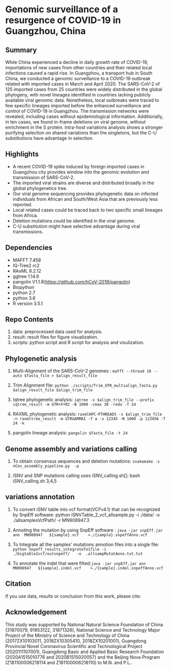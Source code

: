 # Genomic surveillance of a resurgence of COVID-19 in Guangzhou, China



## Summary
While China experienced a decline in daily growth rate of COVID-19, importations of new cases from other countries and their related local infections caused a rapid rise. In Guangzhou, a transport hub in South China, we conducted a genomic surveillance to a COVID-19 outbreak related with imported cases in March and April 2020. The SARS-CoV-2 of 125 imported cases from 25 countries were widely distributed in the global phylogeny, with novel lineages identified in countries lacking publicly available viral genomic data. Nonetheless, local outbreaks were traced to few specific lineages imported before the enhanced surveillance and control of COVID-19 in Guangzhou. The transmission networks were revealed, including cases without epidemiological information. Additionally, in ten cases, we found in-frame deletions on viral genome, without enrichment in the S protein. Intra-host variations analysis shows a stronger purifying selection on shared variations than the singletons, but the C-U substitutions have advantage in selection.

## Highlights
- A recent COVID-19 spike induced by foreign imported cases in Guangzhou city provides window into the genomic evolution and transmission of SARS-CoV-2.
- The imported viral strains are diverse and distributed broadly in the global phylogenetics tree.
- Our viral genome sequencing provides phylogenetic data on infected individuals from African and South/West Asia that are previously less reported.
- Local related cases could be traced back to two specific small lineages from Africa.
- Deletion mutations could be identified in the viral genome.
- C-U substitution might have selective advantage during viral transmissions.

## Dependencies

- MAFFT 7.458
- IQ-Tree2 rc2
- RAxML 8.2.12
- ggtree 1.14.6
- pangolin V1.1.8(https://github.com/hCoV-2019/pangolin)
- Biopython
- python 2.7
- python 3.6
- R version 3.5.1

## Repo Contents
1. data: preprocessed data used for analysis.
2. result: result files for figure visualization.
3. scripts: python script and R script for analysis and visulization.

## Phylogenetic analysis
1. Multi-Alignment of the SARS-CoV-2 genomes : `mafft --thread 10 --auto $fasta_file > $align_result_file`

2. Trim Alignment file: `python ./scripts/Trim_UTR_multialign_fasta.py $align_result_file $align_trim_file`

3. Iqtree phylogenetic analysis: `iqtree -s $align_trim_file --prefix iqtree_result -m GTR+F+R2 -B 1000 -cmax 30 -redo -T 24`

4. RAXML phylogenetic analysis: `raxmlHPC-PTHREADS -s $align_trim_file -n raxmltree_result -m GTRGAMMAI -f a -x 12345 -N 1000 -p 123456 -T 24 -k`

5. pangolin lineage analysis: `pangolin $fasta_file -t 24`


## Genome assembly and variations calling

1. To obtain consensus sequences and deletion mutations: `snakemake -s nCov_assembly_pipeline.py  -p`

2. iSNV and SNP mutations calling uses iSNV_calling.sh[]: bash iSNV_calling.sh  3,4,5

## variations annotation

1. To convert iSNV table into vcf format(VCFv4.1) that can be recognized  by SnpEff software: python iSNVTable_2_vcf_allsample.py  -i  ./data/   -o ./allsamplesVcfPath/   -r   MN908947.3
2. Annoting the mutation by using SnpEff software : `java -jar snpEff.jar ann  MN908947   ${sample}.vcf    >./{sample}.snpeffAnno.vcf`
3. To Integrate all the samples' mutations annotion files into a single file: `python Snpeff_results_integrateTo1file -i  ./bigtable2vcf/outsnpeff/   -o  .allsampMutatAnno.txt.txt`

4. To annotate the indel that were filted:`java -jar snpEff.jar ann  MN908947   ${sample}.indel.vcf    >./{sample}.indel.snpeffAnno.vcf`


## Citation
If you use data, results or conclusion from this work, please cite:

## Acknowledgement
This study was supported by National Natural Science Foundation of China (31870079, 91953122, 31871326), National Science and Technology Major Project of the Ministry of Science and Technology of China (2017ZX10103011, 2018ZX10305410, 2018ZX10201001), Guangdong Provincial Novel Coronavirus Scientific and Technological Project (2020111107001), Guangdong Basic and Applied Basic Research Foundation (2020A1515010776 and 2020B1515020057) and the Beijing Nova Program (Z181100006218114 and Z181100006218110) to M.N. and P.L..


